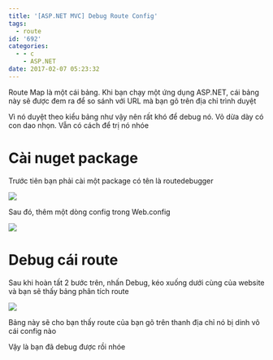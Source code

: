 ```yaml
---
title: '[ASP.NET MVC] Debug Route Config'
tags:
  - route
id: '692'
categories:
  - - c
    - ASP.NET
date: 2017-02-07 05:23:32
---
```


Route Map là một cái bảng. Khi bạn chạy một ứng dụng ASP.NET, cái bảng này sẽ được đem ra để so sánh với URL mà bạn gõ trên địa chỉ trình duyệt

Vì nó duyệt theo kiểu bảng như vậy nên rất khó để debug nó. Vỏ dừa dày có con dao nhọn. Vẫn có cách để trị nó nhóe
<!-- more -->
# Cài nuget package

Trước tiên bạn phải cài một package có tên là routedebugger

![](https://farm1.staticflickr.com/469/31947372973_69489bcb72_o.png)

Sau đó, thêm một dòng config trong Web.config

<add key="RouteDebugger:Enabled" value="true" />

![](https://farm1.staticflickr.com/595/31947453593_6bbc0ddf77_o.png)

# Debug cái route

Sau khi hoàn tất 2 bước trên, nhấn Debug, kéo xuống dưới cùng của website và bạn sẽ thấy bảng phân tích route

![](https://farm1.staticflickr.com/586/31947500953_e3538ee6b5_o.png)

Bảng này sẽ cho bạn thấy route của bạn gõ trên thanh địa chỉ nó bị dinh vô cái config nào

Vậy là bạn đã debug được rồi nhóe
